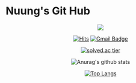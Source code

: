 # Nuung's Git Hub
<div align = "center">
  <img src="https://camo.githubusercontent.com/ef4eb77319c886771d511eece7ad68547d60e1d9/68747470733a2f2f692e70696e696d672e636f6d2f6f726967696e616c732f65342f32362f37302f65343236373032656466383734623138316163656431653266613563366364652e676966 />
</div>
          
  ---

<div align = "center">
  
[![Hits](https://hits.seeyoufarm.com/api/count/incr/badge.svg?url=https%3A%2F%2Fgithub.com%2FNuung&count_bg=%235ECAF1&title_bg=%23555555&icon=discord.svg&icon_color=%23E7E7E7&title=HITS&edge_flat=false)](https://hits.seeyoufarm.com)
[![Gmail Badge](https://img.shields.io/badge/Gmail-d14836?style=flat&logo=Gmail&logoColor=white&link=mailto:snugyun01@gmail.com)](mailto:qlgks1@gmail.com)

  [![solved.ac tier](http://mazassumnida.wtf/api/generate_badge?boj=qlgks1)](https://solved.ac/qlgks1)

  ![Anurag's github stats](https://github-readme-stats.vercel.app/api?username=Nuung&theme=dark&show_icons=true)

  [![Top Langs](https://github-readme-stats.vercel.app/api/top-langs/?username=Nuung&theme=dark&layout=compact)](https://github.com/anuraghazra/github-readme-stats)
  
</div>
